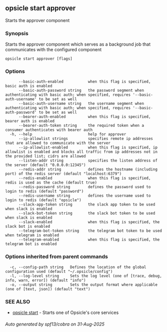 ## opsicle start approver

Starts the approver component

### Synopsis

Starts the approver component which serves as a background job that communicates with the configured component

```
opsicle start approver [flags]
```

### Options

```
      --basic-auth-enabled           when this flag is specified, basic auth is enabled
      --basic-auth-password string   the password segment when authenticating with basic auth; when specified, requires '--basic-auth-username' to be set as well
      --basic-auth-username string   the username segment when authenticating with basic auth; when specified, requires '--basic-auth-password' to be set as well
      --bearer-auth-enabled          when this flag is specified, bearer auth is enabled
      --bearer-auth-token string     the required token when a consumer authenticates with bearer auth
  -h, --help                         help for approver
      --ip-allowlist strings         specifies remote ip addresses that are allowed to communicate with the server
      --ip-allowlist-enabled         when this flag is specified, ip allowlist is enabled and blocks all traffic from ip addresses not in the provided list; cidrs are allowed
      --listen-addr string           specifies the listen address of the server (default "0.0.0.0:12345")
      --redis-addr string            defines the hostname (including port) of the redis server (default "localhost:6379")
      --redis-enabled                when this flag is specified, redis is used as the cache (default true)
      --redis-password string        defines the password used to login to redis (default "password")
      --redis-username string        defines the username used to login to redis (default "opsicle")
      --slack-app-token string       the slack app token to be used when slack is enabled
      --slack-bot-token string       the slack bot token to be used when slack is enabled
      --slack-enabled                when this flag is specified, the slack bot is enabled
      --telegram-bot-token string    the telegram bot token to be used when telegram is enabled
      --telegram-enabled             when this flag is specified, the telegram bot is enabled
```

### Options inherited from parent commands

```
  -c, --config-path string   Defines the location of the global configuration used (default "~/.opsicle/config")
  -l, --log-level string     Sets the log level (one of [trace, debug, info, warn, error]) (default "info")
  -o, --output string        Sets the output format where applicable (one of [text, json]) (default "text")
```

### SEE ALSO

* [opsicle start](cli/opsicle_start.md)	 - Starts one of Opsicle's core services

###### Auto generated by spf13/cobra on 31-Aug-2025
